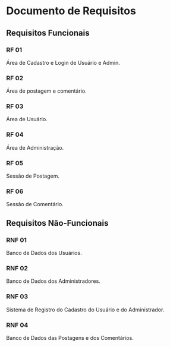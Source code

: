 # Documento de Requisitos

## Requisitos Funcionais

### RF 01

Área de Cadastro e Login de Usuário e Admin.

### RF 02

Área de postagem e comentário.

### RF 03

Área de Usuário.

### RF 04

Área de Administração.

### RF 05

Sessão de Postagem.

### RF 06

Sessão de Comentário.

## Requisitos Não-Funcionais

### RNF 01

Banco de Dados dos Usuários.

### RNF 02

Banco de Dados dos Administradores.

### RNF 03

Sistema de Registro do Cadastro do Usuário e do Administrador.

### RNF 04

Banco de Dados das Postagens e dos Comentários.
